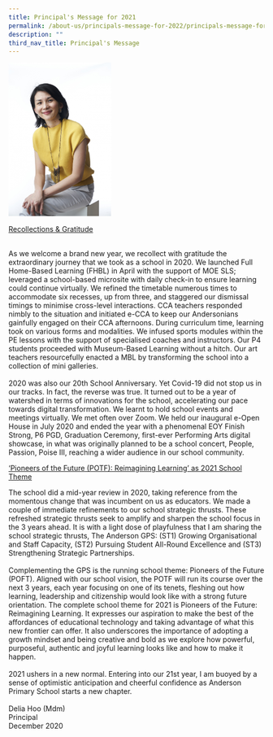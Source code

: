 ```yaml
---
title: Principal's Message for 2021
permalink: /about-us/principals-message-for-2022/principals-message-for-2021
description: ""
third_nav_title: Principal's Message
---
```

<img src="/images/Anderson201501.jpg" style="width:40%">

<div class="">
<p class=""><u class=""><span class="" lang="EN-SG">Recollections &amp; Gratitude</span></u></p>
</div>
<div>&nbsp;</div>
<div class="lo_main_mid">
<div class="content_area">
<div class="mid mCustomScrollbar _mCS_1">
<div id="mCSB_1" class="mCustomScrollBox mCS-rounded-dark mCSB_vertical mCSB_inside" tabindex="0">
<div id="mCSB_1_container" class="mCSB_container" dir="ltr">
<div class="pagecontent_box">
<div id="_ptod_49215" class="description ive_editable ive_ptod ive_content">
<div>As we welcome a brand new year, we recollect with gratitude the extraordinary journey that we took as a school in 2020. We launched Full Home-Based Learning (FHBL) in April with the support of MOE SLS; leveraged a school-based microsite with daily check-in to ensure learning could continue virtually. We refined the timetable numerous times to accommodate six recesses, up from three, and staggered our dismissal timings to minimise cross-level interactions. CCA teachers responded nimbly to the situation and initiated e-CCA to keep our Andersonians gainfully engaged on their CCA afternoons.  During curriculum time, learning took on various forms and modalities. We infused sports modules within the PE lessons with the support of specialised coaches and instructors. Our P4 students proceeded with Museum-Based Learning without a hitch. Our art teachers resourcefully enacted a MBL by transforming the school into a collection of mini galleries.&nbsp;</div>
<div>&nbsp;</div>
<div>2020 was also our 20th School Anniversary. Yet Covid-19 did not stop us in our tracks. In fact, the reverse was true. It turned out to be a year of watershed in terms of innovations for the school, accelerating our pace towards digital transformation. We learnt to hold school events and meetings virtually. We met often over Zoom. We held our inaugural e-Open House in July 2020 and ended the year with a phenomenal EOY Finish Strong, P6 PGD, Graduation Ceremony, first-ever Performing Arts digital showcase, in what was originally planned to be a school concert, People, Passion, Poise III, reaching a wider audience in our school community.&nbsp;</div>
	<p class=""><u class=""><span class="" lang="EN-SG">‘Pioneers of the Future (POTF): Reimagining Learning’ as 2021 School Theme</span></u></p>

<div>The school did a mid-year review in 2020, taking reference from the momentous change that was incumbent on us as educators. We made a couple of immediate refinements to our school strategic thrusts. These refreshed strategic thrusts seek to amplify and sharpen the school focus in the 3 years ahead. It is with a light dose of playfulness that I am sharing the school strategic thrusts, The Anderson GPS: (ST1) Growing Organisational and Staff Capacity, (ST2) Pursuing Student All-Round Excellence and (ST3) Strengthening Strategic Partnerships.&nbsp;</div>
<div>&nbsp;</div>
<div>Complementing the GPS is the running school theme: Pioneers of the Future (POFT). Aligned with our school vision, the POTF will run its course over the next 3 years, each year focusing on one of its tenets, fleshing out how learning, leadership and citizenship would look like with a strong future orientation. The complete school theme for 2021 is Pioneers of the Future: Reimagining Learning. It expresses our aspiration to make the best of the affordances of educational technology and taking advantage of what this new frontier can offer. It also underscores the importance of adopting a growth mindset and being creative and bold as we explore how powerful, purposeful, authentic and joyful learning looks like and how to make it happen.&nbsp;</div>
<div>&nbsp;</div>
<div>2021 ushers in a new normal. Entering into our 21st year, I am buoyed by a sense of optimistic anticipation and cheerful confidence as Anderson Primary School starts a new chapter.&nbsp;</div>
<div>&nbsp;</div>
<div>Delia Hoo (Mdm)</div>
<div>Principal</div>
<div>December 2020</div>
</div>
</div>
</div>
</div>
</div>
</div>
</div>
<div class="footer_area">&nbsp;</div>